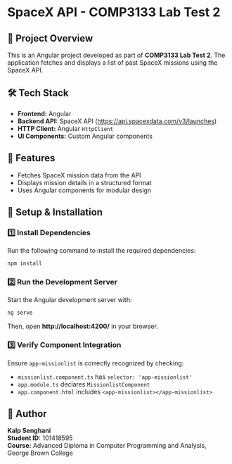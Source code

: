# SpaceX API - COMP3133 Lab Test 2

## 📌 Project Overview
This is an Angular project developed as part of **COMP3133 Lab Test 2**. The application fetches and displays a list of past SpaceX missions using the SpaceX API.

## 🛠️ Tech Stack
- **Frontend:** Angular
- **Backend API:** SpaceX API (https://api.spacexdata.com/v3/launches)
- **HTTP Client:** Angular `HttpClient`
- **UI Components:** Custom Angular components


## 🚀 Features
- Fetches SpaceX mission data from the API
- Displays mission details in a structured format
- Uses Angular components for modular design

## 🔧 Setup & Installation
### 1️⃣ Install Dependencies
Run the following command to install the required dependencies:
```sh
npm install
```

### 2️⃣ Run the Development Server
Start the Angular development server with:
```sh
ng serve
```
Then, open **http://localhost:4200/** in your browser.

### 3️⃣ Verify Component Integration
Ensure `app-missionlist` is correctly recognized by checking:
- `missionlist.component.ts` has `selector: 'app-missionlist'`
- `app.module.ts` declares `MissionlistComponent`
- `app.component.html` includes `<app-missionlist></app-missionlist>`

## 📝 Author
**Kalp Senghani**  
**Student ID:** 101418595  
**Course:** Advanced Diploma in Computer Programming and Analysis, George Brown College
